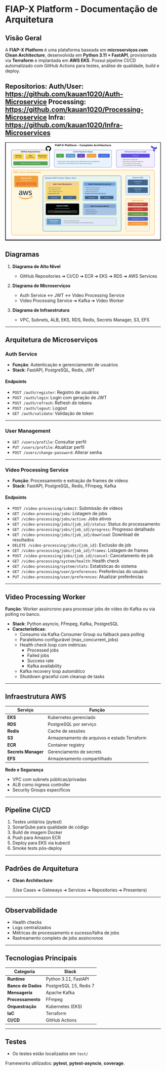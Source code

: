 # FIAP-X Platform - Documentação de Arquitetura

## Visão Geral

A **FIAP-X Platform** é uma plataforma baseada em **microserviços com Clean Architecture**, desenvolvida em **Python 3.11 + FastAPI**, provisionada via **Terraform** e implantada em **AWS EKS**. Possui pipeline CI/CD automatizado com GitHub Actions para testes, análise de qualidade, build e deploy.

Repositorios:
Auth/User: https://github.com/kauan1020/Auth-Microservice
Processing: https://github.com/kauan1020/Processing-Microservice
Infra: https://github.com/kauan1020/Infra-Microservices
---
![arquitetura.png](arquitetura.png)

## Diagramas

1. **Diagrama de Alto Nível**
   - GitHub Repositories ➔ CI/CD ➔ ECR ➔ EKS ➔ RDS ➔ AWS Services

2. **Diagrama de Microserviços**
   - Auth Service ↔ JWT ↔ Video Processing Service
   - Video Processing Service ➔ Kafka ➔ Video Worker

3. **Diagrama de Infraestrutura**
   - VPC, Subnets, ALB, EKS, RDS, Redis, Secrets Manager, S3, EFS

---

## Arquitetura de Microserviços

### Auth Service

- **Função**: Autenticação e gerenciamento de usuários
- **Stack**: FastAPI, PostgreSQL, Redis, JWT

#### Endpoints

- `POST /auth/register`: Registro de usuários
- `POST /auth/login`: Login com geração de JWT
- `POST /auth/refresh`: Refresh de tokens
- `POST /auth/logout`: Logout
- `GET /auth/validate`: Validação de token

---

### User Management

- `GET /users/profile`: Consultar perfil
- `PUT /users/profile`: Atualizar perfil
- `POST /users/change-password`: Alterar senha

---

### Video Processing Service

- **Função**: Processamento e extração de frames de vídeos
- **Stack**: FastAPI, PostgreSQL, Redis, FFmpeg, Kafka

#### Endpoints

- `POST /video-processing/submit`: Submissão de vídeos
- `GET /video-processing/jobs`: Listagem de jobs
- `GET /video-processing/jobs/active`: Jobs ativos
- `GET /video-processing/jobs/{job_id}/status`: Status do processamento
- `GET /video-processing/jobs/{job_id}/progress`: Progresso detalhado
- `GET /video-processing/jobs/{job_id}/download`: Download de resultados
- `DELETE /video-processing/jobs/{job_id}`: Exclusão de job
- `GET /video-processing/jobs/{job_id}/frames`: Listagem de frames
- `POST /video-processing/jobs/{job_id}/cancel`: Cancelamento de job
- `GET /video-processing/system/health`: Health check
- `GET /video-processing/system/stats`: Estatísticas do sistema
- `GET /video-processing/user/preferences`: Preferências do usuário
- `PUT /video-processing/user/preferences`: Atualizar preferências

---

## Video Processing Worker

**Função**: Worker assíncrono para processar jobs de vídeo do Kafka ou via polling no banco.

- **Stack**: Python asyncio, FFmpeg, Kafka, PostgreSQL
- **Características**:
  - Consumo via Kafka Consumer Group ou fallback para polling
  - Paralelismo configurável (max_concurrent_jobs)
  - Health check loop com métricas:
    - Processed jobs
    - Failed jobs
    - Success rate
    - Kafka availability
  - Kafka recovery loop automático
  - Shutdown graceful com cleanup de tasks

---

## Infraestrutura AWS

| Serviço | Função |
|---|---|
| **EKS** | Kubernetes gerenciado |
| **RDS** | PostgreSQL por serviço |
| **Redis** | Cache de sessões |
| **S3** | Armazenamento de arquivos e estado Terraform |
| **ECR** | Container registry |
| **Secrets Manager** | Gerenciamento de secrets |
| **EFS** | Armazenamento compartilhado |

**Rede e Segurança**

- VPC com subnets públicas/privadas
- ALB como ingress controller
- Security Groups específicos

---

## Pipeline CI/CD

1. Testes unitários (pytest)
2. SonarQube para qualidade de código
3. Build de imagem Docker
4. Push para Amazon ECR
5. Deploy para EKS via kubectl
6. Smoke tests pós-deploy

---

## Padrões de Arquitetura

- **Clean Architecture**:


    (Use Cases ➔ Gateways ➔ Services ➔ Repositories ➔ Presenters)

---

## Observabilidade

- Health checks
- Logs centralizados
- Métricas de processamento e sucesso/falha de jobs
- Rastreamento completo de jobs assíncronos

---

## Tecnologias Principais

| Categoria | Stack |
|---|---|
| **Runtime** | Python 3.11, FastAPI |
| **Banco de Dados** | PostgreSQL 15, Redis 7 |
| **Mensageria** | Apache Kafka |
| **Processamento** | FFmpeg |
| **Orquestração** | Kubernetes (EKS) |
| **IaC** | Terraform |
| **CI/CD** | GitHub Actions |

---

## Testes

- Os testes estão localizados em `test/`

Frameworks utilizados: **pytest**, **pytest-asyncio**, **coverage**.

